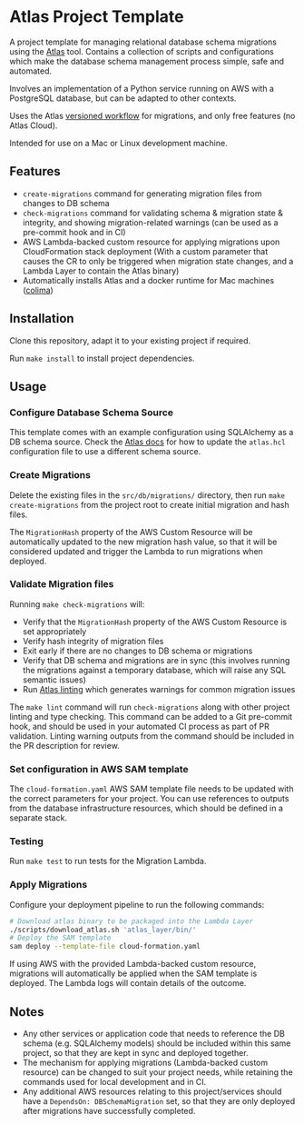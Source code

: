 # Atlas Project Template
A project template for managing relational database schema migrations using the [Atlas](https://atlasgo.io/) tool. Contains a collection of scripts and configurations which make the database schema management process simple, safe and automated. 

Involves an implementation of a Python service running on AWS with a PostgreSQL database, but can be adapted to other contexts.

Uses the Atlas [versioned workflow](https://atlasgo.io/versioned/intro) for migrations, and only free features (no Atlas Cloud).

Intended for use on a Mac or Linux development machine.

## Features
 
* `create-migrations` command for generating migration files from changes to DB schema
* `check-migrations` command for validating schema & migration state & integrity, and showing migration-related warnings (can be used as a pre-commit hook and in CI)
* AWS Lambda-backed custom resource for applying migrations upon CloudFormation stack deployment (With a custom parameter that causes the CR to only be triggered when migration state changes, and a Lambda Layer to contain the Atlas binary)
* Automatically installs Atlas and a docker runtime for Mac machines ([colima](https://github.com/abiosoft/colima))

## Installation

Clone this repository, adapt it to your existing project if required.

Run `make install` to install project dependencies.

## Usage
### Configure Database Schema Source
This template comes with an example configuration using SQLAlchemy as a DB schema source. Check the [Atlas docs](https://atlasgo.io/guides) for how to update the `atlas.hcl` configuration file to use a different schema source.

### Create Migrations
Delete the existing files in the `src/db/migrations/` directory, then run `make create-migrations` from the project root to create initial migration and hash files. 

The `MigrationHash` property of the AWS Custom Resource will be automatically updated to the new migration hash value, so that it will be considered updated and trigger the Lambda to run migrations when deployed. 

### Validate Migration files
Running `make check-migrations` will:
* Verify that the `MigrationHash` property of the AWS Custom Resource is set appropriately
* Verify hash integrity of migration files
* Exit early if there are no changes to DB schema or migrations
* Verify that DB schema and migrations are in sync (this involves running the migrations against a temporary database, which will raise any SQL semantic issues)
* Run [Atlas linting](https://atlasgo.io/versioned/lint) which generates warnings for common migration issues

The `make lint` command will run `check-migrations` along with other project linting and type checking.
This command can be added to a Git pre-commit hook, and should be used in your automated CI process as part of PR validation. Linting warning outputs from the command should be included in the PR description for review. 

### Set configuration in AWS SAM template

The `cloud-formation.yaml` AWS SAM template file needs to be updated with the correct parameters for your project. You can use references to outputs from the database infrastructure resources, which should be defined in a separate stack. 

### Testing

Run `make test` to run tests for the Migration Lambda. 

### Apply Migrations
Configure your deployment pipeline to run the following commands:
```bash
# Download atlas binary to be packaged into the Lambda Layer
./scripts/download_atlas.sh 'atlas_layer/bin/'
# Deploy the SAM template
sam deploy --template-file cloud-formation.yaml
```

If using AWS with the provided Lambda-backed custom resource, migrations will automatically be applied when the SAM template is deployed. The Lambda logs will contain details of the outcome.

## Notes
* Any other services or application code that needs to reference the DB schema (e.g. SQLAlchemy models) should be included within this same project, so that they are kept in sync and deployed together.
* The mechanism for applying migrations (Lambda-backed custom resource) can be changed to suit your project needs, while retaining the commands used for local development and in CI.
* Any additional AWS resources relating to this project/services should have a `DependsOn: DBSchemaMigration` set, so that they are only deployed after migrations have successfully completed. 

